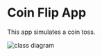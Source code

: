 Coin Flip App
=================

This app simulates a coin toss.

![class diagram](https://raw.githubusercontent.com/sparksmb/coin-flip-app/master/doc/coin-flip-app.png)